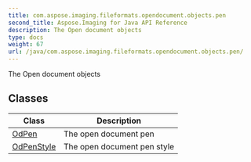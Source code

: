 ```yaml
---
title: com.aspose.imaging.fileformats.opendocument.objects.pen
second_title: Aspose.Imaging for Java API Reference
description: The Open document objects
type: docs
weight: 67
url: /java/com.aspose.imaging.fileformats.opendocument.objects.pen/
---
```


The Open document objects


## Classes

| Class | Description |
| --- | --- |
| [OdPen](../com.aspose.imaging.fileformats.opendocument.objects.pen/odpen) | The open document pen |
| [OdPenStyle](../com.aspose.imaging.fileformats.opendocument.objects.pen/odpenstyle) | The open document pen style |
